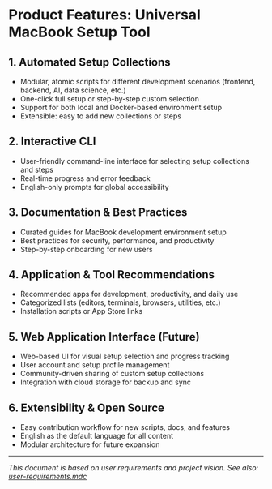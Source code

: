 # Product Features: Universal MacBook Setup Tool

## 1. Automated Setup Collections
- Modular, atomic scripts for different development scenarios (frontend, backend, AI, data science, etc.)
- One-click full setup or step-by-step custom selection
- Support for both local and Docker-based environment setup
- Extensible: easy to add new collections or steps

## 2. Interactive CLI
- User-friendly command-line interface for selecting setup collections and steps
- Real-time progress and error feedback
- English-only prompts for global accessibility

## 3. Documentation & Best Practices
- Curated guides for MacBook development environment setup
- Best practices for security, performance, and productivity
- Step-by-step onboarding for new users

## 4. Application & Tool Recommendations
- Recommended apps for development, productivity, and daily use
- Categorized lists (editors, terminals, browsers, utilities, etc.)
- Installation scripts or App Store links

## 5. Web Application Interface (Future)
- Web-based UI for visual setup selection and progress tracking
- User account and setup profile management
- Community-driven sharing of custom setup collections
- Integration with cloud storage for backup and sync

## 6. Extensibility & Open Source
- Easy contribution workflow for new scripts, docs, and features
- English as the default language for all content
- Modular architecture for future expansion

---

*This document is based on user requirements and project vision. See also: [user-requirements.mdc](../.cursor/rules/user-requirements.mdc)* 